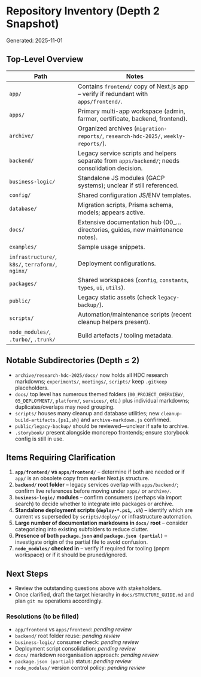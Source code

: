 # Repository Inventory (Depth 2 Snapshot)

Generated: 2025-11-01

## Top-Level Overview

| Path                                              | Notes                                                                                           |
| ------------------------------------------------- | ----------------------------------------------------------------------------------------------- |
| `app/`                                            | Contains `frontend/` copy of Next.js app – verify if redundant with `apps/frontend/`.           |
| `apps/`                                           | Primary multi-app workspace (admin, farmer, certificate, backend, frontend).                    |
| `archive/`                                        | Organized archives (`migration-reports/`, `research-hdc-2025/`, `weekly-reports/`).             |
| `backend/`                                        | Legacy service scripts and helpers separate from `apps/backend/`; needs consolidation decision. |
| `business-logic/`                                 | Standalone JS modules (GACP systems); unclear if still referenced.                              |
| `config/`                                         | Shared configuration JS/ENV templates.                                                          |
| `database/`                                       | Migration scripts, Prisma schema, models; appears active.                                       |
| `docs/`                                           | Extensive documentation hub (00\_… directories, guides, new maintenance notes).                 |
| `examples/`                                       | Sample usage snippets.                                                                          |
| `infrastructure/`, `k8s/`, `terraform/`, `nginx/` | Deployment configurations.                                                                      |
| `packages/`                                       | Shared workspaces (`config`, `constants`, `types`, `ui`, `utils`).                              |
| `public/`                                         | Legacy static assets (check `legacy-backup/`).                                                  |
| `scripts/`                                        | Automation/maintenance scripts (recent cleanup helpers present).                                |
| `node_modules/`, `.turbo/`, `.trunk/`             | Build artefacts / tooling metadata.                                                             |

## Notable Subdirectories (Depth ≤ 2)

- `archive/research-hdc-2025/docs/` now holds all HDC research markdowns; `experiments/`, `meetings/`, `scripts/` keep `.gitkeep` placeholders.
- `docs/` top level has numerous themed folders (`00_PROJECT_OVERVIEW/`, `05_DEPLOYMENT/`, `platform/`, `services/`, etc.) plus individual markdowns; duplicates/overlaps may need grouping.
- `scripts/` houses many cleanup and database utilities; new `cleanup-build-artifacts.{ps1,sh}` and `archive-markdown.js` confirmed.
- `public/legacy-backup/` should be reviewed—unclear if safe to archive.
- `.storybook/` present alongside monorepo frontends; ensure storybook config is still in use.

## Items Requiring Clarification

1. **`app/frontend/` vs `apps/frontend/`** – determine if both are needed or if `app/` is an obsolete copy from earlier Next.js structure.
2. **`backend/` root folder** – legacy services overlap with `apps/backend/`; confirm live references before moving under `apps/` or `archive/`.
3. **`business-logic/` modules** – confirm consumers (perhaps via import search) to decide whether to integrate into packages or archive.
4. **Standalone deployment scripts (`deploy-*.ps1`, `.sh`)** – identify which are current vs superseded by `scripts/deploy/` or infrastructure automation.
5. **Large number of documentation markdowns in `docs/` root** – consider categorizing into existing subfolders to reduce clutter.
6. **Presence of both `package.json` and `package.json (partial)`** – investigate origin of the partial file to avoid confusion.
7. **`node_modules/` checked in** – verify if required for tooling (pnpm workspace) or if it should be pruned/ignored.

## Next Steps

- Review the outstanding questions above with stakeholders.
- Once clarified, draft the target hierarchy in `docs/STRUCTURE_GUIDE.md` and plan `git mv` operations accordingly.

### Resolutions (to be filled)

- `app/frontend` vs `apps/frontend`: _pending review_
- `backend/` root folder reuse: _pending review_
- `business-logic/` consumer check: _pending review_
- Deployment script consolidation: _pending review_
- `docs/` markdown reorganisation approach: _pending review_
- `package.json (partial)` status: _pending review_
- `node_modules/` version control policy: _pending review_
